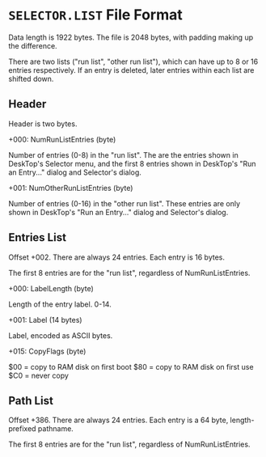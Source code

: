 # `SELECTOR.LIST` File Format

Data length is 1922 bytes. The file is 2048 bytes, with padding making
up the difference.

There are two lists ("run list", "other run list"), which can have up
to 8 or 16 entries respectively. If an entry is deleted, later entries
within each list are shifted down.


## Header

Header is two bytes.

+000: NumRunListEntries (byte)

   Number of entries (0-8) in the "run list". The are the entries
   shown in DeskTop's Selector menu, and the first 8 entries shown in
   DeskTop's "Run an Entry..." dialog and Selector's dialog.

+001: NumOtherRunListEntries (byte)

   Number of entries (0-16) in the "other run list". These entries are
   only shown in DeskTop's "Run an Entry..." dialog and Selector's
   dialog.


## Entries List

Offset +002. There are always 24 entries. Each entry is 16 bytes.

The first 8 entries are for the "run list", regardless of
NumRunListEntries.

+000: LabelLength (byte)

   Length of the entry label. 0-14.

+001: Label (14 bytes)

   Label, encoded as ASCII bytes.

+015: CopyFlags (byte)

   $00 = copy to RAM disk on first boot
   $80 = copy to RAM disk on first use
   $C0 = never copy


## Path List

Offset +386. There are always 24 entries. Each entry is a 64 byte,
length-prefixed pathname.

The first 8 entries are for the "run list", regardless of
NumRunListEntries.
